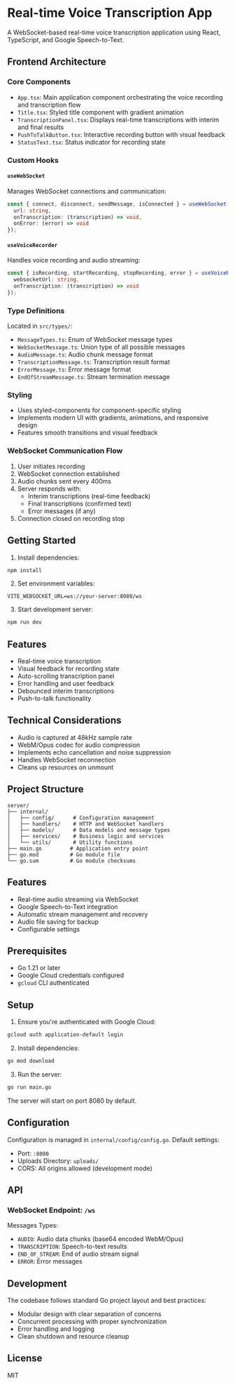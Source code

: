 # Real-time Voice Transcription App

A WebSocket-based real-time voice transcription application using React, TypeScript, and Google Speech-to-Text.

## Frontend Architecture

### Core Components

- `App.tsx`: Main application component orchestrating the voice recording and transcription flow
- `Title.tsx`: Styled title component with gradient animation
- `TranscriptionPanel.tsx`: Displays real-time transcriptions with interim and final results
- `PushToTalkButton.tsx`: Interactive recording button with visual feedback
- `StatusText.tsx`: Status indicator for recording state

### Custom Hooks

#### `useWebSocket`
Manages WebSocket connections and communication:
```typescript
const { connect, disconnect, sendMessage, isConnected } = useWebSocket({
  url: string,
  onTranscription: (transcription) => void,
  onError: (error) => void
});
```

#### `useVoiceRecorder`
Handles voice recording and audio streaming:
```typescript
const { isRecording, startRecording, stopRecording, error } = useVoiceRecorder({
  websocketUrl: string,
  onTranscription: (transcription) => void
});
```

### Type Definitions

Located in `src/types/`:
- `MessageTypes.ts`: Enum of WebSocket message types
- `WebSocketMessage.ts`: Union type of all possible messages
- `AudioMessage.ts`: Audio chunk message format
- `TranscriptionMessage.ts`: Transcription result format
- `ErrorMessage.ts`: Error message format
- `EndOfStreamMessage.ts`: Stream termination message

### Styling

- Uses styled-components for component-specific styling
- Implements modern UI with gradients, animations, and responsive design
- Features smooth transitions and visual feedback

### WebSocket Communication Flow

1. User initiates recording
2. WebSocket connection established
3. Audio chunks sent every 400ms
4. Server responds with:
   - Interim transcriptions (real-time feedback)
   - Final transcriptions (confirmed text)
   - Error messages (if any)
5. Connection closed on recording stop

## Getting Started

1. Install dependencies:
```bash
npm install
```

2. Set environment variables:
```env
VITE_WEBSOCKET_URL=ws://your-server:8080/ws
```

3. Start development server:
```bash
npm run dev
```

## Features

- Real-time voice transcription
- Visual feedback for recording state
- Auto-scrolling transcription panel
- Error handling and user feedback
- Debounced interim transcriptions
- Push-to-talk functionality

## Technical Considerations

- Audio is captured at 48kHz sample rate
- WebM/Opus codec for audio compression
- Implements echo cancellation and noise suppression
- Handles WebSocket reconnection
- Cleans up resources on unmount

## Project Structure

```
server/
├── internal/
│   ├── config/      # Configuration management
│   ├── handlers/    # HTTP and WebSocket handlers
│   ├── models/      # Data models and message types
│   ├── services/    # Business logic and services
│   └── utils/       # Utility functions
├── main.go         # Application entry point
├── go.mod          # Go module file
└── go.sum          # Go module checksums
```

## Features

- Real-time audio streaming via WebSocket
- Google Speech-to-Text integration
- Automatic stream management and recovery
- Audio file saving for backup
- Configurable settings

## Prerequisites

- Go 1.21 or later
- Google Cloud credentials configured
- `gcloud` CLI authenticated

## Setup

1. Ensure you're authenticated with Google Cloud:
```bash
gcloud auth application-default login
```

2. Install dependencies:
```bash
go mod download
```

3. Run the server:
```bash
go run main.go
```

The server will start on port 8080 by default.

## Configuration

Configuration is managed in `internal/config/config.go`. Default settings:

- Port: `:8080`
- Uploads Directory: `uploads/`
- CORS: All origins allowed (development mode)

## API

### WebSocket Endpoint: `/ws`

Messages Types:
- `AUDIO`: Audio data chunks (base64 encoded WebM/Opus)
- `TRANSCRIPTION`: Speech-to-text results
- `END_OF_STREAM`: End of audio stream signal
- `ERROR`: Error messages

## Development

The codebase follows standard Go project layout and best practices:

- Modular design with clear separation of concerns
- Concurrent processing with proper synchronization
- Error handling and logging
- Clean shutdown and resource cleanup

## License

MIT
